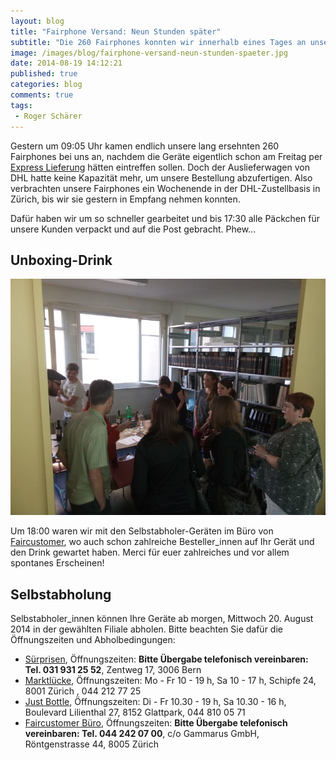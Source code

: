 ```yaml
---
layout: blog
title: "Fairphone Versand: Neun Stunden später"
subtitle: "Die 260 Fairphones konnten wir innerhalb eines Tages an unsere Kunden weiterleiten."
image: /images/blog/fairphone-versand-neun-stunden-spaeter.jpg
date: 2014-08-19 14:12:21
published: true
categories: blog
comments: true
tags:
 - Roger Schärer
---
```

Gestern um 09:05 Uhr kamen endlich unsere lang ersehnten 260 Fairphones bei uns an, nachdem die Geräte eigentlich schon am Freitag per [Express Lieferung][dhl] hätten eintreffen sollen. Doch der Auslieferwagen von DHL hatte keine Kapazität mehr, um unsere Bestellung abzufertigen. Also verbrachten unsere Fairphones ein Wochenende in der DHL-Zustellbasis in Zürich, bis wir sie gestern in Empfang nehmen konnten.

Dafür haben wir um so schneller gearbeitet und bis 17:30 alle Päckchen für unsere Kunden verpackt und auf die Post gebracht. Phew...

## Unboxing-Drink
<img class="leadimage" src="/images/blog/fairphone-versand-neun-stunden-spaeter-2.jpg" alt="Fairphone Unboxing-Drink">

Um 18:00 waren wir mit den Selbstabholer-Geräten im Büro von [Faircustomer][fc], wo auch schon zahlreiche Besteller_innen auf Ihr Gerät und den Drink gewartet haben. Merci für euer zahlreiches und vor allem spontanes Erscheinen!

<a name="selbstabholung"></a>

## Selbstabholung
Selbstabholer_innen können Ihre Geräte ab morgen, Mittwoch 20. August 2014 in der gewählten Filiale abholen. Bitte beachten Sie dafür die Öffnungszeiten und Abholbedingungen:

* [Sürprisen][su], Öffnungszeiten: **Bitte Übergabe telefonisch vereinbaren: Tel. 031 931 25 52**, Zentweg 17, 3006 Bern
* [Marktlücke][ml],  Öffnungszeiten: Mo - Fr 10 - 19 h, Sa 10 - 17 h, Schipfe 24, 8001 Zürich , 044 212 77 25
* [Just Bottle][jb], Öffnungszeiten: Di - Fr 10.30 - 19 h, Sa 10.30 - 16 h, Boulevard Lilienthal 27, 8152 Glattpark, 044 810 05 71
* [Faircustomer Büro][fc], Öffnungszeiten: **Bitte Übergabe telefonisch vereinbaren: Tel. 044 242 07 00**, c/o Gammarus GmbH, Röntgenstrasse 44, 8005 Zürich


[dhl]: http://www.dhl.ch/content/ch/de/express/sendungsverfolgung.shtml?brand=DHL&AWB=1400631094
[jb]: http://www.justbottle.com/
[ml]: http://www.markt-luecke.ch/
[su]: http://www.suerprisen.ch/
[fc]: http://www.faircustomer.ch